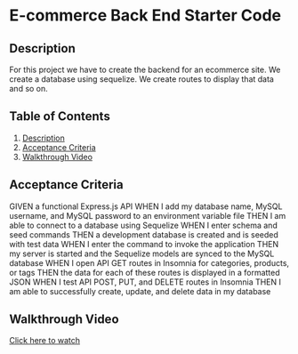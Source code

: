 # E-commerce Back End Starter Code

## Description
For this project we have to create the backend for an ecommerce site. We create a database using sequelize.
We create routes to display that data and so on.

## Table of Contents
1. [Description](#description)
2. [Acceptance Criteria](#acceptance-criteria)
3. [Walkthrough Video](#walkthrough-video)

## Acceptance Criteria
GIVEN a functional Express.js API WHEN I add my database name, MySQL username, and MySQL password to an environment variable file THEN I am able to connect to a database using Sequelize WHEN I enter schema and seed commands THEN a development database is created and is seeded with test data WHEN I enter the command to invoke the application THEN my server is started and the Sequelize models are synced to the MySQL database WHEN I open API GET routes in Insomnia for categories, products, or tags THEN the data for each of these routes is displayed in a formatted JSON WHEN I test API POST, PUT, and DELETE routes in Insomnia THEN I am able to successfully create, update, and delete data in my database
## Walkthrough Video
[Click here to watch](https://drive.google.com/file/d/1sgIJk5B3jlP7G-QBbk1EaoXRNjvlO-Ng/view)